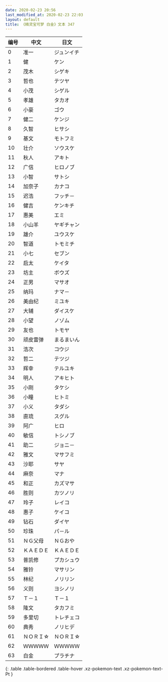 ```yaml
---
date: 2020-02-23 20:56
last_modified_at: 2020-02-23 22:03
layout: default
title: 《精灵宝可梦 白金》文本 347
---
```

| 编号 | 中文 | 日文 |
| ---- | ---- | ---- |
| 0 | 准一 | ジュンイチ |
| 1 | 健 | ケン |
| 2 | 茂木 | シゲキ |
| 3 | 哲也 | テツヤ |
| 4 | 小茂 | シゲル |
| 5 | 孝雄 | タカオ |
| 6 | 小豪 | ゴウ |
| 7 | 健二 | ケンジ |
| 8 | 久智 | ヒサシ |
| 9 | 基文 | モトフミ |
| 10 | 壮介 | ソウスケ |
| 11 | 秋人 | アキト |
| 12 | 广信 | ヒロノブ |
| 13 | 小智 | サトシ |
| 14 | 加奈子 | カナコ |
| 15 | 迟浩 | フッチ－ |
| 16 | 健吉 | ケンキチ |
| 17 | 惠美 | エミ |
| 18 | 小山羊 | ヤギチャン |
| 19 | 雄介 | ユウスケ |
| 20 | 智道 | トモミチ |
| 21 | 小七 | セブン |
| 22 | 启太 | ケイタ |
| 23 | 坊主 | ボウズ |
| 24 | 正男 | マサオ |
| 25 | 纳玛 | ナマ－ |
| 26 | 美由纪 | ミユキ |
| 27 | 大辅 | ダイスケ |
| 28 | 小望 | ノゾム |
| 29 | 友也 | トモヤ |
| 30 | 顽皮雷弹 | まるまいん |
| 31 | 浩次 | コウジ |
| 32 | 哲二 | テツジ |
| 33 | 辉幸 | テルユキ |
| 34 | 明人 | アキヒト |
| 35 | 小刚 | タケシ |
| 36 | 小瞳 | ヒトミ |
| 37 | 小义 | タダシ |
| 38 | 直琉 | スグル |
| 39 | 阿广 | ヒロ |
| 40 | 敏信 | トシノブ |
| 41 | 助二 | ジョニ－ |
| 42 | 雅文 | マサフミ |
| 43 | 沙耶 | サヤ |
| 44 | 麻奈 | マナ |
| 45 | 和正 | カズマサ |
| 46 | 胜则 | カツノリ |
| 47 | 玲子 | レイコ |
| 48 | 惠子 | ケイコ |
| 49 | 钻石 | ダイヤ |
| 50 | 珍珠 | パ－ル |
| 51 | ＮＧ父母 | ＮＧおや |
| 52 | ＫＡＥＤＥ | ＫＡＥＤＥ |
| 53 | 普凯修 | プカシュウ |
| 54 | 雅铃 | マサリン |
| 55 | 林纪 | ノリリン |
| 56 | 义则 | ヨシノリ |
| 57 | Ｔ－１ | Ｔ－１ |
| 58 | 隆文 | タカフミ |
| 59 | 多里切 | トレチェコ |
| 60 | 典秀 | ノリヒデ |
| 61 | ＮＯＲＩ☆ | ＮＯＲＩ☆ |
| 62 | ＷＷＷＷＷ | ＷＷＷＷＷ |
| 63 | 白金 | プラチナ |
{: .table .table-bordered .table-hover .xz-pokemon-text .xz-pokemon-text-Pt }